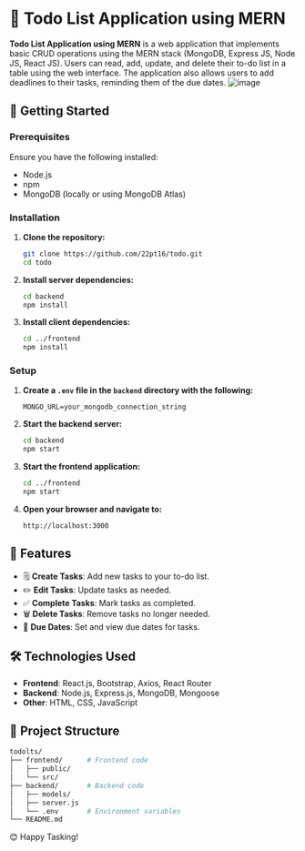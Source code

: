 # 📝 Todo List Application using MERN

**Todo List Application using MERN** is a web application that implements basic CRUD operations using the MERN stack (MongoDB, Express JS, Node JS, React JS). Users can read, add, update, and delete their to-do list in a table using the web interface. The application also allows users to add deadlines to their tasks, reminding them of the due dates.
![image](https://github.com/22pt16/todo/assets/131383251/d0dfb504-7f13-4d8a-b5f3-af864b838748)


## 🚀 Getting Started

### Prerequisites

Ensure you have the following installed:

- Node.js
- npm 
- MongoDB (locally or using MongoDB Atlas)

### Installation

1. **Clone the repository:**

   ```bash
   git clone https://github.com/22pt16/todo.git
   cd todo
   ```

2. **Install server dependencies:**

   ```bash
   cd backend
   npm install
   ```

3. **Install client dependencies:**

   ```bash
   cd ../frontend
   npm install
   ```

### Setup

1. **Create a `.env` file in the `backend` directory with the following:**

   ```env
   MONGO_URL=your_mongodb_connection_string
   ```

2. **Start the backend server:**

   ```bash
   cd backend
   npm start
   ```

3. **Start the frontend application:**

   ```bash
   cd ../frontend
   npm start
   ```

4. **Open your browser and navigate to:**

   ```
   http://localhost:3000
   ```

## 🌟 Features

- 🗒️ **Create Tasks**: Add new tasks to your to-do list.
- ✏️ **Edit Tasks**: Update tasks as needed.
- ✅ **Complete Tasks**: Mark tasks as completed.
- 🗑️ **Delete Tasks**: Remove tasks no longer needed.
- 📅 **Due Dates**: Set and view due dates for tasks.

## 🛠️ Technologies Used

- **Frontend**: React.js, Bootstrap, Axios, React Router
- **Backend**: Node.js, Express.js, MongoDB, Mongoose
- **Other**: HTML, CSS, JavaScript

## 📂 Project Structure

```bash
todolts/
├── frontend/      # Frontend code
│   ├── public/
│   └── src/
├── backend/       # Backend code
│   ├── models/
│   ├── server.js
│   └── .env       # Environment variables
└── README.md
```

😊 Happy Tasking!
